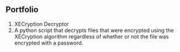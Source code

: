 ## Portfolio
1. XECryption Decryptor
  1. A python script that decrypts files that were encrypted using the XECryption algorithm regardless of whether or not the file was encrypted with a password.
